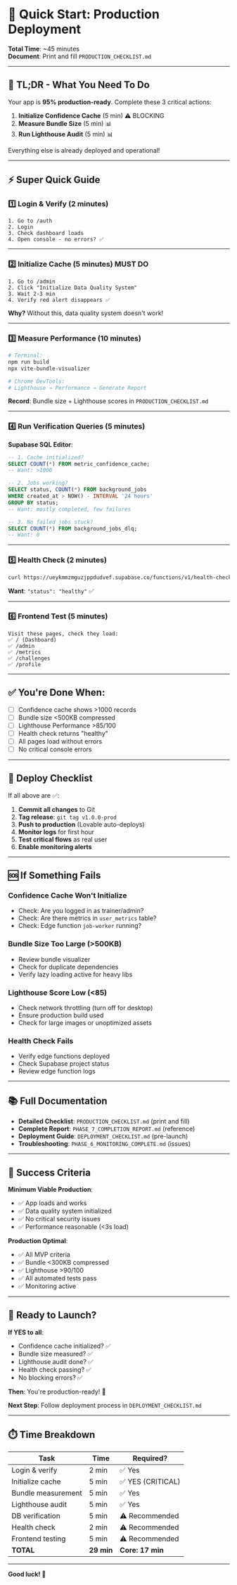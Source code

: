 # 🚀 Quick Start: Production Deployment

**Total Time**: ~45 minutes  
**Document**: Print and fill `PRODUCTION_CHECKLIST.md`

---

## 🎯 TL;DR - What You Need To Do

Your app is **95% production-ready**. Complete these 3 critical actions:

1. **Initialize Confidence Cache** (5 min) ⚠️ BLOCKING
2. **Measure Bundle Size** (5 min) 📊
3. **Run Lighthouse Audit** (5 min) 📊

Everything else is already deployed and operational!

---

## ⚡ Super Quick Guide

### 1️⃣ Login & Verify (2 minutes)

```
1. Go to /auth
2. Login
3. Check dashboard loads
4. Open console - no errors? ✅
```

---

### 2️⃣ Initialize Cache (5 minutes) **MUST DO**

```
1. Go to /admin
2. Click "Initialize Data Quality System"
3. Wait 2-3 min
4. Verify red alert disappears ✅
```

**Why?** Without this, data quality system doesn't work!

---

### 3️⃣ Measure Performance (10 minutes)

```bash
# Terminal:
npm run build
npx vite-bundle-visualizer

# Chrome DevTools:
# Lighthouse → Performance → Generate Report
```

**Record**: Bundle size + Lighthouse scores in `PRODUCTION_CHECKLIST.md`

---

### 4️⃣ Run Verification Queries (5 minutes)

**Supabase SQL Editor**:

```sql
-- 1. Cache initialized?
SELECT COUNT(*) FROM metric_confidence_cache;
-- Want: >1000

-- 2. Jobs working?
SELECT status, COUNT(*) FROM background_jobs 
WHERE created_at > NOW() - INTERVAL '24 hours'
GROUP BY status;
-- Want: mostly completed, few failures

-- 3. No failed jobs stuck?
SELECT COUNT(*) FROM background_jobs_dlq;
-- Want: 0
```

---

### 5️⃣ Health Check (2 minutes)

```bash
curl https://ueykmmzmguzjppdudvef.supabase.co/functions/v1/health-check
```

**Want**: `"status": "healthy"` ✅

---

### 6️⃣ Frontend Test (5 minutes)

```
Visit these pages, check they load:
✅ / (Dashboard)
✅ /admin
✅ /metrics
✅ /challenges
✅ /profile
```

---

## ✅ You're Done When:

- [ ] Confidence cache shows >1000 records
- [ ] Bundle size <500KB compressed
- [ ] Lighthouse Performance >85/100
- [ ] Health check returns "healthy"
- [ ] All pages load without errors
- [ ] No critical console errors

---

## 🎉 Deploy Checklist

If all above are ✅:

1. **Commit all changes** to Git
2. **Tag release**: `git tag v1.0.0-prod`
3. **Push to production** (Lovable auto-deploys)
4. **Monitor logs** for first hour
5. **Test critical flows** as real user
6. **Enable monitoring alerts**

---

## 🆘 If Something Fails

### Confidence Cache Won't Initialize
- Check: Are you logged in as trainer/admin?
- Check: Are there metrics in `user_metrics` table?
- Check: Edge function `job-worker` running?

### Bundle Size Too Large (>500KB)
- Review bundle visualizer
- Check for duplicate dependencies
- Verify lazy loading active for heavy libs

### Lighthouse Score Low (<85)
- Check network throttling (turn off for desktop)
- Ensure production build used
- Check for large images or unoptimized assets

### Health Check Fails
- Verify edge functions deployed
- Check Supabase project status
- Review edge function logs

---

## 📚 Full Documentation

- **Detailed Checklist**: `PRODUCTION_CHECKLIST.md` (print and fill)
- **Complete Report**: `PHASE_7_COMPLETION_REPORT.md` (reference)
- **Deployment Guide**: `DEPLOYMENT_CHECKLIST.md` (pre-launch)
- **Troubleshooting**: `PHASE_6_MONITORING_COMPLETE.md` (issues)

---

## 🎯 Success Criteria

**Minimum Viable Production**:
- ✅ App loads and works
- ✅ Data quality system initialized
- ✅ No critical security issues
- ✅ Performance reasonable (<3s load)

**Production Optimal**:
- ✅ All MVP criteria
- ✅ Bundle <300KB compressed
- ✅ Lighthouse >90/100
- ✅ All automated tests pass
- ✅ Monitoring active

---

## 🚀 Ready to Launch?

**If YES to all**:
- Confidence cache initialized? ✅
- Bundle size measured? ✅
- Lighthouse audit done? ✅
- Health check passing? ✅
- No blocking errors? ✅

**Then**: You're production-ready! 🎉

**Next Step**: Follow deployment process in `DEPLOYMENT_CHECKLIST.md`

---

## ⏱️ Time Breakdown

| Task | Time | Required? |
|------|------|-----------|
| Login & verify | 2 min | ✅ Yes |
| Initialize cache | 5 min | ✅ YES (CRITICAL) |
| Bundle measurement | 5 min | ✅ Yes |
| Lighthouse audit | 5 min | ✅ Yes |
| DB verification | 5 min | ⚠️ Recommended |
| Health check | 2 min | ⚠️ Recommended |
| Frontend testing | 5 min | ⚠️ Recommended |
| **TOTAL** | **29 min** | **Core: 17 min** |

---

**Good luck! 🚀**
